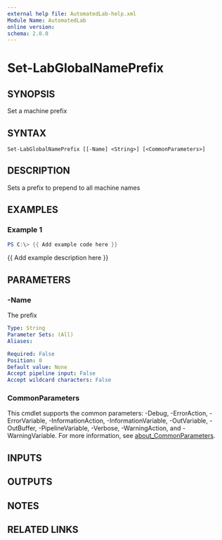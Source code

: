 ```yaml
---
external help file: AutomatedLab-help.xml
Module Name: AutomatedLab
online version:
schema: 2.0.0
---
```


# Set-LabGlobalNamePrefix

## SYNOPSIS
Set a machine prefix

## SYNTAX

```
Set-LabGlobalNamePrefix [[-Name] <String>] [<CommonParameters>]
```

## DESCRIPTION
Sets a prefix to prepend to all machine names

## EXAMPLES

### Example 1
```powershell
PS C:\> {{ Add example code here }}
```

{{ Add example description here }}

## PARAMETERS

### -Name
The prefix

```yaml
Type: String
Parameter Sets: (All)
Aliases:

Required: False
Position: 0
Default value: None
Accept pipeline input: False
Accept wildcard characters: False
```

### CommonParameters
This cmdlet supports the common parameters: -Debug, -ErrorAction, -ErrorVariable, -InformationAction, -InformationVariable, -OutVariable, -OutBuffer, -PipelineVariable, -Verbose, -WarningAction, and -WarningVariable. For more information, see [about_CommonParameters](http://go.microsoft.com/fwlink/?LinkID=113216).

## INPUTS

## OUTPUTS

## NOTES

## RELATED LINKS
